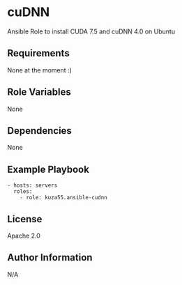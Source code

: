 cuDNN
=========

Ansible Role to install CUDA 7.5 and cuDNN 4.0 on Ubuntu

Requirements
------------

None at the moment :)

Role Variables
--------------

None

Dependencies
------------

None

Example Playbook
----------------

    - hosts: servers
      roles:
        - role: kuza55.ansible-cudnn

License
-------

Apache 2.0

Author Information
------------------

N/A